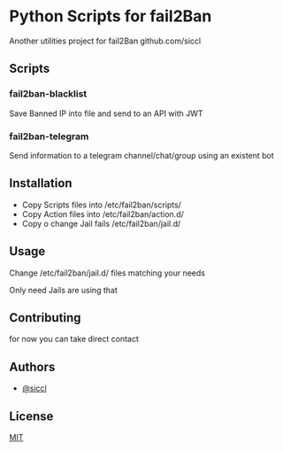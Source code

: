 # Python Scripts for fail2Ban

Another utilities project for fail2Ban
github.com/siccl

## Scripts

### fail2ban-blacklist

Save Banned IP into file and send to an API with JWT

### fail2ban-telegram

Send information to a telegram channel/chat/group using an existent bot

## Installation

* Copy Scripts files into /etc/fail2ban/scripts/
* Copy Action files into /etc/fail2ban/action.d/
* Copy o change Jail fails /etc/fail2ban/jail.d/

## Usage

Change /etc/fail2ban/jail.d/ files matching your needs

Only need Jails are using that

## Contributing

for now you can take direct contact

## Authors

* [@siccl](https://github.com/siccl)

## License

[MIT](https://choosealicense.com/licenses/mit/)
